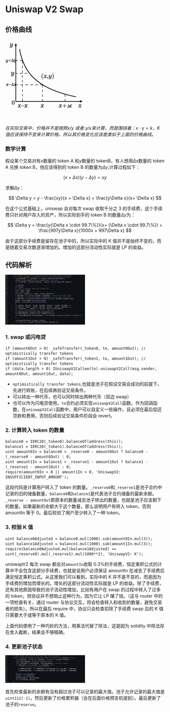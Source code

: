 # Uniswap V2 Swap

## 价格曲线

<img src="images/Uniswap01.png" alt="uniswap 曲线图" width="50%" height="50%">

_在实际交易中，价格并不是按照$x/y$ 或者 $y/x$来计算，而是围绕着：$x \cdot y = k$，K 值应该保持不变来计算价格。所以其价格变化应该是类似于上面的价格曲线。_

### 数学计算

假设某个交易对有$x$数量的 token A 和$y$数量的 tokenB，有人想用$\Delta x$数量的 token A 兑换 token B，他应该得到的 token B 的数量为$\Delta y$,计算过程如下：

$$
(x + \Delta x)(y - \Delta y) = x y
$$

求解$\Delta y$：

$$
\Delta y = y - \frac{xy}{x + \Delta x} = \frac{y\Delta x}{x+ \Delta x}
$$

在这个公式基础上，uniswap 会对每次 swap 收取千分之 3 的手续费，这个手续费只针对用户存入的资产，所以实际到手的 token B 的数量$\Delta y$为：

$$
\Delta y = \frac{y(\Delta x \cdot 99.7\%)}{x+ (\Delta x \cdot 99.7\%)} = \frac{997y\Delta x}{1000x + 997\Delta x}
$$

由于这部分手续费是留存在池子中的，所以实际中的 K 值并不是始终不变的，而是随着交易次数逐渐增加的。增加的这部分流动性实际就是 LP 的收益。

## 代码解析

<img src="images/Uniswap02.jpg" alt="uniswap源码" width="50%" height="50%">

### 1. swap 或闪电贷

```solidity
if (amount0Out > 0) _safeTransfer(_token0, to, amount0Out); // optimistically transfer tokens
if (amount1Out > 0) _safeTransfer(_token1, to, amount1Out); // optimistically transfer tokens
if (data.length > 0) IUniswapV2Callee(to).uniswapV2Call(msg.sender, amount0Out, amount1Out, data);
```

- `optimistically transfer tokens`,也就是池子在假设交易会成功的前提下，先进行转账，在后续再验证交易条件。
- 可以转出一种代币，也可以同时转出两种代币（双边 swap）
- 也可以作为闪电贷使用，`to`合约必须实现`uniswapV2Call`函数，作为回调函数，在`uniswapV2Call`函数中，用户可以自定义一些操作，且必须在最后偿还贷款和费用，否则后续验证交易条件阶段会 revert。

### 2. 计算转入 token 的数量

```solidity
balance0 = IERC20(_token0).balanceOf(address(this));
balance1 = IERC20(_token1).balanceOf(address(this));
uint amount0In = balance0 > _reserve0 - amount0Out ? balance0 - (_reserve0 - amount0Out) : 0;
uint amount1In = balance1 > _reserve1 - amount1Out ? balance1 - (_reserve1 - amount1Out) : 0;
require(amount0In > 0 || amount1In > 0, 'UniswapV2: INSUFFICIENT_INPUT_AMOUNT');
```

这段代码是计算用户转入了 token 的数量。`_reserve0`和`_reserve1`是池子合约中记录的旧的储备数量，`balance0`和`balance1`是代表池子合约储备的最新余额。`_reserve - amountOut`即原本的数量减去池子转出的数量，也就是池子应该剩下的数量。如果最新的余额大于这个数量，那么说明用户有转入 token，否则 amountIn 等于 0。最后校验了用户至少转入了一种 token。

### 3. 校验 K 值

```solidity
uint balance0Adjusted = balance0.mul(1000).sub(amount0In.mul(3));
uint balance1Adjusted = balance1.mul(1000).sub(amount1In.mul(3));
require(balance0Adjusted.mul(balance1Adjusted) >= uint(_reserve0).mul(_reserve1).mul(1000**2), 'UniswapV2: K');
```

uniswapV2 每次 swap 都会对`amountIn`收取 0.3%的手续费，恒定乘积公式的计算中不会包含这部分手续费，也就是说用户必须保证 amountIn 在减去了手续费后满足恒定乘积公式。从这里我们可以看到，实际中的 K 并不是不变的，而是因为手续费的增加而增长的。增长的这部分流动性实际就是 LP 的收益。除了手续费，还有其他原因导致的池子流动性增加，比如有用户在 swap 的过程中转入了过多的 token，但协议并不想阻止这种行为，因为它让 LP 赚了钱。（这与 router 中的一项检查有关，通过 router 与协议交互，将会检查转入和收到的数量，避免交易者的损失）。所以在最后 require 中，协议只会检查扣除了手续费 swap 后的 K 值只需要大于或等于原本的 K 值。

上面代码使用了一种巧妙的方法，用乘法代替了除法，这是因为 solidity 中除法存在舍入截断，结果会不够精确。

### 4. 更新池子状态

<img src="images/Uniswap03.jpg" alt="uniswap源码" width="50%" height="50%">

首先检查最新的余额有没有超过池子可以记录的最大值。池子允许记录的最大值是`uint112(-1)`。然后更新了价格累积器（会在后面价格预言机提到）。最后更新了池子的`reserve`。
